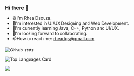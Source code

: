 ### Hi there 👋
- 😄I'm Rhea Dsouza.
- 👀I'm interested in UI/UX Designing and Web Development.
- 🌱I'm currently learning Java, C++, Python and UI/UX.
- 💞I'm looking forward to collaborating.
- 📫How to reach me: rheadqs@gmail.com

![Github stats](https://github-readme-stats.vercel.app/api?username=RheaDso&theme=github_dark&show_icons=true&count_private=true)

![Top Languages Card](https://github-readme-stats.vercel.app/api/top-langs/?username=RheaDso&theme=github_dark)

![](https://komarev.com/ghpvc/?username=RheaDso&color=green&style=plastic)

